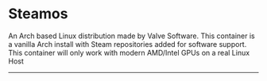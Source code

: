 # Steamos

An Arch based Linux distribution made by Valve Software. This container is a vanilla Arch install with Steam repositories added for software support. This container will only work with modern AMD/Intel GPUs on a real Linux Host

---